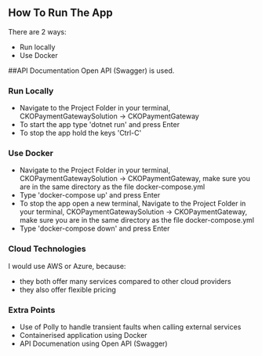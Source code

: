 ## How To Run The App

There are 2 ways:
- Run locally
- Use Docker

##API Documentation
Open API (Swagger) is used.

### Run Locally
- Navigate to the Project Folder in your terminal, CKOPaymentGatewaySolution -> CKOPaymentGateway
- To start the app type 'dotnet run' and press Enter
- To stop the app hold the keys 'Ctrl-C'

### Use Docker
- Navigate to the Project Folder in your terminal, CKOPaymentGatewaySolution -> CKOPaymentGateway, make sure you are in the same directory as the file docker-compose.yml
- Type 'docker-compose up' and press Enter
- To stop the app open a new terminal, Navigate to the Project Folder in your terminal, CKOPaymentGatewaySolution -> CKOPaymentGateway, make sure you are in the same directory as the file docker-compose.yml
- Type 'docker-compose down' and press Enter

### Cloud Technologies
I would use AWS or Azure, because:
- they both offer many services compared to other cloud providers
- they also offer flexible pricing

### Extra Points
- Use of Polly to handle transient faults when calling external services
- Containerised application using Docker
- API Documenation using Open API (Swagger)
